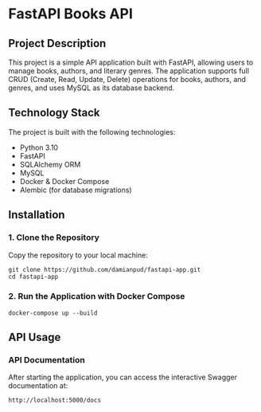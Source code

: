 # FastAPI Books API

## Project Description

This project is a simple API application built with FastAPI, allowing users to manage books, authors, and literary genres. The application supports full CRUD (Create, Read, Update, Delete) operations for books, authors, and genres, and uses MySQL as its database backend.

## Technology Stack

The project is built with the following technologies:

- Python 3.10
- FastAPI
- SQLAlchemy ORM
- MySQL
- Docker & Docker Compose
- Alembic (for database migrations)

## Installation

### 1. Clone the Repository

Copy the repository to your local machine:

```
git clone https://github.com/damianpud/fastapi-app.git
cd fastapi-app
```

### 2. Run the Application with Docker Compose

```
docker-compose up --build
```

## API Usage
### API Documentation
After starting the application, you can access the interactive Swagger documentation at:

```
http://localhost:5000/docs
```
